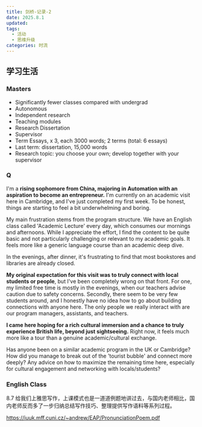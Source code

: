 ```yaml
---
title: 剑桥-记录-2
date: 2025.8.1
updated:
tags:
  - 活动
  - 思维升级
categories: 时流
---
```


## 学习生活

### **Masters**

*   Significantly fewer classes compared with undergrad
*   Autonomous
*   Independent research
*   Teaching modules
*   Research Dissertation
*   Supervisor
*   Term Essays, x 3, each 3000 words; 2 terms (total: 6 essays)
*   Last term: dissertation, 15,000 words
*   Research topic: you choose your own; develop together with your supervisor

### Q

I'm a **rising sophomore from China, majoring in Automation with an aspiration to become an entrepreneur.** I'm currently on an academic visit here in Cambridge, and I've just completed my first week. To be honest, things are starting to feel a bit underwhelming and boring.

My main frustration stems from the program structure. We have an English class called 'Academic Lecture' every day, which consumes our mornings and afternoons. While I appreciate the effort, I find the content to be quite basic and not particularly challenging or relevant to my academic goals. It feels more like a generic language course than an academic deep dive.

In the evenings, after dinner, it's frustrating to find that most bookstores and libraries are already closed.

**My original expectation for this visit was to truly connect with local students or people**, but I've been completely wrong on that front. For one, my limited free time is mostly in the evenings, when our teachers advise caution due to safety concerns. Secondly, there seem to be very few students around, and I honestly have no idea how to go about building connections with anyone here. The only people we really interact with are our program managers, assistants, and teachers.

**I came here hoping for a rich cultural immersion and a chance to truly experience British life, beyond just sightseeing.** Right now, it feels much more like a tour than a genuine academic/cultural exchange.

Has anyone been on a similar academic program in the UK or Cambridge? How did you manage to break out of the 'tourist bubble' and connect more deeply? Any advice on how to maximize the remaining time here, especially for cultural engagement and networking with locals/students?

### English Class

8.7 给我们上雅思写作，上课模式也是一道道例题地讲过去，与国内老师相比，国内老师反而多了一步归纳总结写作技巧、整理提供写作语料等系列过程。

https://iuuk.mff.cuni.cz/~andrew/EAP/PronunciationPoem.pdf
